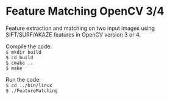 # Feature Matching OpenCV 3/4

Feature extraction and matching on two input images using SIFT/SURF/AKAZE features in OpenCV version 3 or 4.  

Compile the code:   
`$ mkdir build`  
`$ cd build`    
`$ cmake ..`    
`$ make`   

Run the code:   
`$ cd ../bin/linux`     
`$ ./FeatureMatching`      
